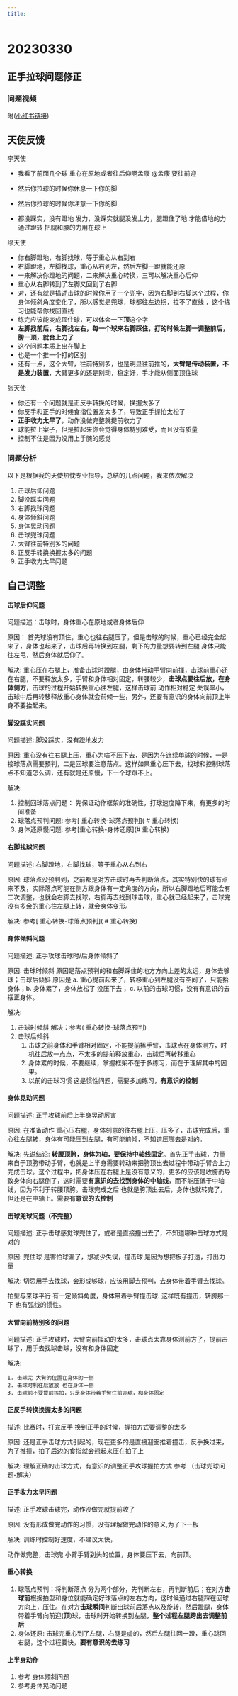 ```yaml
---
title:
---
```




# 20230330

## 正手拉球问题修正

### 问题视频

附([小红书链接](https://www.xiaohongshu.com/user/profile/58ba507d7fc5b8059d3477a9/6424110a0000000014026d5d))

## 天使反馈

李天使

* 我看了前面几个球 重心在原地或者往后仰啊孟康 @孟康 要往前迎

* 然后你拉球的时候你休息一下你的脚

* 然后你拉球的时候你注意一下你的脚

* 都没踩实，没有蹬地 发力，没踩实就腿没发上力，腿蹬住了地 才能借地的力通过蹬转 把腿和腰的力用在球上

缪天使
*  你右脚蹬地，右脚找球，等于重心从右到右
*  右脚蹬地，左脚找球，重心从右到左，然后左脚一蹬就能还原
*  一来解决你蹬地的问题，二来解决重心转换，三可以解决重心后仰
*  重心从右脚转到了左脚又回到了右脚
*  对，还有就是描述击球的时候你用了一个兜字，因为右脚到右脚这个过程，你身体倾斜角度变化了，所以感觉是兜球，球都往左边拐，拉不了直线 ，这个练习也能帮你找回直线
*  练完应该能变成顶住球，可以体会一下**顶**这个字
*  **左脚找前后，右脚找左右，每一个球来右脚踩住，打的时候左脚一调整前后，胯一顶，就合上力了**
*  这个问题本质上出在脚上
*  也是一个推一个打的区别
*  还有一点，这个大臂，往前特别多，也是明显往前推的，**大臂是传动装置，不是发力装置**，大臂更多的还是别动，稳定好，手才能从侧面顶住球

张天使
*  你还有一个问题就是正反手转换的时候，换握太多了
*  你反手和正手的时候食指位置差太多了，导致正手握拍太松了
*  **正手收力太早了**，动作没做完整就提前收力了
*  球能拉上案子，但是拉起来你会觉得身体特别难受，而且没有质量
*  控制不住是因为没用上手腕的感觉

### 问题分析

以下是根据我的天使热忱专业指导，总结的几点问题，我来依次解决

1. 击球后仰问题
2. 脚没踩实问题
3. 右脚找球问题
5. 身体倾斜问题
5. 身体晃动问题
6. 击球兜球问题
7. 大臂往前特别多的问题
8. 正反手转换换握太多的问题
9. 正手收力太早问题

## 自己调整

#### 击球后仰问题

问题描述：击球时，身体重心在原地或者身体后仰

原因： 首先球没有顶住，重心也往右腿压了，但是击球的时候，重心已经完全起来了，身体也起来了，击球后再转换到左腿，剩下的力量想要转到左腿 身体只能往左甩，然后身体就后仰了。

解决:  重心压在右腿上，准备击球时蹬腿，由身体带动手臂向前揮，击球前重心还在右腿，不要释放太多，手臂和身体相对固定，转腰较少，**击球点要往后放，在身体侧方**，击球的过程开始转换重心往左腿，这样击球前 动作相对稳定 失误率小，击球中后再转移释放重心身体就会前倾一些，另外，还要有意识的身体向前顶上半身不要抬起来。

#### 脚没踩实问题

问题描述: 脚没踩实，没有蹬地发力

原因: 重心没有往右腿上压，重心为啥不压下去，是因为在连续单球的时候，一是接球落点需要预判，二是回球要注意落点。这样如果重心压下去，找球和控制球落点不知道怎么调，还有就是还原慢，下一个球跟不上。

解决: 

1. 控制回球落点问题： 先保证动作框架的准确性，打球速度降下来，有更多的时间准备
2. 球落点预判问题: 参考[ 重心转换-球落点预判]( # 重心转换)
3. 身体还原慢问题: 参考[重心转换-身体还原](# 重心转换)

#### 右脚找球问题

问题描述:  右脚蹬地，右脚找球，等于重心从右到右

原因: 球落点没预判到，之前都是对方击球时再去判断落点，其实特别快的球有点来不及，实际落点可能在侧方跟身体有一定角度的方向，所以右脚蹬地后可能会有二次调整，也就会右脚去找球，右脚再去找到球击球，重心就已经起来了，击球完没有多余的重心往左腿上转，就会身体变形。

解决: 参考[ 重心转换-球落点预判]( # 重心转换)

#### 身体倾斜问题

问题描述: 正手攻球击球时/后身体倾斜了

原因: 击球时倾斜 原因是落点预判的和右脚踩住的地方方向上差的太远，身体去够球；击球后倾斜  原因是 a. 重心提前起来了，转移重心到左腿没有空间了，只能抬身体；b. 身体累了，身体放松了 没压下去； c. 以前的击球习惯，没有有意识的去摆正身体。

解决: 

1. 击球时倾斜 解决：参考( 重心转换-球落点预判)
2. 击球后倾斜
   1. 击球之前身体和手臂相对固定，不能提前挥手臂，击球点在身体测方，时机往后放一点点，不太多的提前释放重心，击球后再转移重心
   2.  身体累的时候，不要继续，掌握框架不在于多练习，而在于理解其中的因果。
   3. 以前的击球习惯 这是惯性问题，需要多加练习，**有意识的控制**

#### 身体晃动问题

问题描述: 正手攻球前后上半身晃动厉害

原因:  在准备动作 重心压右腿，身体刻意的往右腿上压，压多了，击球完成后，重心往左腿转，身体有可能压到左腿，有可能前倾，不知道压哪去是对的。

解决:  先说结论: **转腰顶胯，身体为轴，要保持中轴线固定**。首先正手击球，力量来自于顶胯带动手臂，也就是上半身需要转动来把胯顶出去过程中带动手臂合上力完成击球。这个过程中，把身体压在右腿上是没有意义的，更多的应该是收胯而导致身体向右腿倒了，这时需要**有意识的去找到身体的中轴线**，而不能压低于中轴线，因为不利于转腰顶胯。击球完成之后 也就是胯顶出去后，身体也就转完了，但还是在中轴上。需要**有意识的去控制**

#### 击球兜球问题（不完整）

问题描述: 正手击球感觉球兜住了，或者是直接撞出去了，不知道哪种击球方式是对的

原因: 兜住球 是害怕球漏了，想减少失误，撞击球 是因为想把板子打透，打出力量

解决:  切忌用手去找球，会形成够球，应该用脚去预判，去身体带着手臂去找球。

拍型与来球平行 有一定倾斜角度，身体带着手臂撞击球. 这样既有撞击，转胯那一下 也有弧线的惯性。

#### 大臂向前特别多的问题

问题描述: 正手攻球时，大臂向前挥动的太多，击球点太靠身体测前方了，提前击球了，用手去找球击球，没有和身体固定

解决: 

	1. 击球完 大臂的位置在身体的一侧
 	2. 击球时机往后放放 也在身体一侧
 	3. 击球前不要提前挥拍，只是身体带着手臂往前迎球，和身体固定

#### 正反手转换换握太多的问题

描述: 比赛时，打完反手 换到正手的时候，握拍方式要调整的太多

原因:  还是正手击球方式引起的，现在更多的是直接迎面推着撞击，反手换过来，为了推撞，拍子后边的食指就会翘起来压在拍子上

解决: 理解正确的击球方式，有意识的调整正手攻球握拍方式  参考 （击球兜球问题-解决）

#### 正手收力太早问题

描述: 正手攻球击球完，动作没做完就提前收了 

原因: 没有形成做完动作的习惯，没有理解做完动作的意义,为了下一板

解决: 训练时控制好速度，不建议太快，

  动作做完整，击球完 小臂手臂到头的位置，身体要压下去，向前顶。

#### 重心转换

1. 球落点预判：将判断落点 分为两个部分，先判断左右，再判断前后；在对方**击球前**根据拍型和身位就能确定好球落点的左右方向，这时候通过右腿踩在回球方向上，压住。在对方**击球瞬间**判断出球前后落点以及旋转，然后蹬腿，身体带着手臂向前迎(**顶**)球，击球时开始转换到左腿，**整个过程左腿跨出去调整前后**
2. 身体还原: 击球完重心到了左腿，右腿是虚的，然后左腿往回一蹬，重心跳回右腿，这个过程要快，**要有意识的去练习**



#### 上半身动作

1.  参考 身体倾斜问题
2. 参考身体晃动问题

